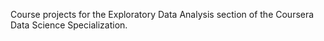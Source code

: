 Course projects for the Exploratory Data Analysis section of the Coursera Data Science Specialization.
